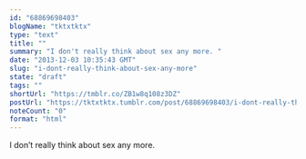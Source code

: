 ```yaml
---
id: "68869698403"
blogName: "tktxtktx"
type: "text"
title: ""
summary: "I don't really think about sex any more. "
date: "2013-12-03 10:35:43 GMT"
slug: "i-dont-really-think-about-sex-any-more"
state: "draft"
tags: ""
shortUrl: "https://tmblr.co/ZB1w8q108z3DZ"
postUrl: "https://tktxtktx.tumblr.com/post/68869698403/i-dont-really-think-about-sex-any-more"
noteCount: "0"
format: "html"
---
```


I don’t really think about sex any more.